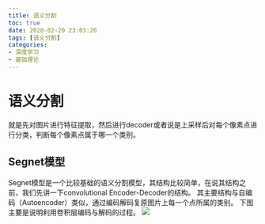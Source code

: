 ```yaml
---
title: 语义分割
toc: true
date: 2020-02-20 23:03:20
tags: [语义分割]
categories:
- 深度学习
- 基础理论
---
```


# 语义分割
<!--more-->
就是先对图片进行特征提取，然后进行decoder或者说是上采样后对每个像素点进行分类，判断每个像素点属于哪一个类别。

## Segnet模型
Segnet模型是一个比较基础的语义分割模型，其结构比较简单，在说其结构之前，我们先讲一下convolutional Encoder-Decoder的结构。
其主要结构与自编码（Autoencoder）类似，通过编码解码复原图片上每一个点所属的类别。
下图主要是说明利用卷积层编码与解码的过程。
![](1.png)

